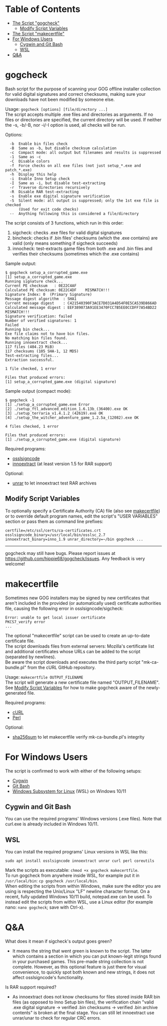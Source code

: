 # Table of Contents
- [The Script "gogcheck"](#gogcheck)
  - [Modify Script Variables](#modify-script-variables)
- [The Script "makecertfile"](#makecertfile)
- [For Windows Users](#for-windows-users)
  - [Cygwin and Git Bash](#cygwin-and-git-bash)
  - [WSL](#wsl)
- [Q&A](#qa)

# gogcheck

Bash script for the purpose of scanning your GOG offline installer collection for valid digital signatures and correct checksums, making sure your downloads have not been modified by someone else.

Usage: `gogcheck [options] [file/directory ...]`  
The script accepts multiple .exe files and directories as arguments. If no files or directories are specified, the current directory will be used. If neither the -s, -b/-B, nor -i/-I option is used, all checks will be run.

Options:
```
  -b  Enable bin files check
  -B  Same as -b, but disable checksum calculation
  -c  Compact mode: all output but filenames and results is suppressed
  -1  Same as -c
  -C  Disable colors
  -f  Force checks on all exe files (not just setup_*.exe and patch_*.exe)
  -h  Display this help
  -i  Enable Inno Setup check
  -I  Same as -i, but disable test-extracting
  -r  Traverse directories recursively
  -R  Disable RAR test-extracting
  -s  Enable exe digital signature verification
  -S  Silent mode: all output is suppressed; only the 1st exe file is checked
      (Used for exit code checks)
  --  Anything following this is considered a file/directory
```

The script consists of 3 functions, which run in this order:
1. sigcheck: checks .exe files for valid digital signatures
2. bincheck: checks if .bin files' checksums (which the .exe contains) are valid (only means something if sigcheck succeeds)
3. innocheck: test-extracts game files from both .exe and .bin files and verifies their checksums (sometimes which the .exe contains)

Sample output:
```
$ gogcheck setup_a_corrupted_game.exe 
[1] setup_a_corrupted_game.exe
Running signature check...
Current PE checksum   : 0E22C4AF
Calculated PE checksum: 0E22C4DF    MISMATCH!!!
Signature Index: 0  (Primary Signature)
Message digest algorithm  : SHA1
Current message digest    : C421540390F3ACE7D031A4D54F0E5CA539D866AD
Calculated message digest : EEF389073A91EE3470FCC7B5EE0CCDFF7A54BD22    MISMATCH!!!
Signature verification: failed
Number of verified signatures: 1
Failed
Running bin check...
Exe file claims not to have bin files.
No matching bin files found.
Running innoextract check...
117 files (404.23 MiB)
117 checksums (105 SHA-1, 12 MD5)
Test-extracting files...
Extraction successful.

1 file checked, 1 error

Files that produced errors:
[1] setup_a_corrupted_game.exe (digital signature)
```

Sample output (compact mode):
```
$ gogcheck -1
[1] ./setup_a_corrupted_game.exe Error
[2] ./setup_ftl_advanced_edition_1.6.13b_(36400).exe OK
[3] ./setup_terraria_v1.4.1.2_(42619).exe OK
[4] ./setup_the_witcher_adventure_game_1.2.5a_(12082).exe OK

4 files checked, 1 error

Files that produced errors:
[1] ./setup_a_corrupted_game.exe (digital signature)
```

Required programs:
- [osslsigncode](https://github.com/mtrojnar/osslsigncode)
- [innoextract](https://github.com/dscharrer/innoextract) (at least version 1.5 for RAR support)

Optional:
- [unrar](https://www.rarlab.com/rar_add.htm) to let innoextract test RAR archives

## Modify Script Variables
To optionally specify a Certificate Authority (CA) file (also see [makecertfile](#makecertfile)) or to override default program names, edit the script's "USER VARIABLES" section or pass them as command line prefixes:

    certfile=/etc/ssl/certs/ca-certificates.crt osslsigncode_binary=/usr/local/bin/osslsc_2.7 innoextract_binary=inno_1.9 unrar_directory=~/bin gogcheck ...

---
gogcheck may still have bugs. Please report issues at https://github.com/hippie68/gogcheck/issues. Any feedback is very welcome!

# makecertfile

Sometimes new GOG installers may be signed by new certificates that aren't included in the provided (or automatically used) certificate authorities file, causing the following error in osslsigncode/sigcheck:

```
Error: unable to get local issuer certificate
PKCS7_verify error
...
```
The optional "makecertfile" script can be used to create an up-to-date certificate file.  
The script downloads files from external servers: Mozilla's certificate list and additional certificates whose URLs can be added to the script (separated by newlines).  
Be aware the script downloads and executes the third party script "mk-ca-bundle.pl" from the cURL GitHub repository.

Usage: `makecertfile OUTPUT_FILENAME`  
The script will generate a new certificate file named "OUTPUT_FILENAME".  
See [Modify Script Variables](#modify-script-variables) for how to make gogcheck aware of the newly-generated file.

Required programs:
- [cURL](https://github.com/curl/curl)
- [Perl](https://github.com/Perl/perl5)

Optional:
- [sha256sum](https://www.gnu.org/software/coreutils) to let makecertfile verify mk-ca-bundle.pl's integrity

# For Windows Users

The script is confirmed to work with either of the following setups:

- [Cygwin](https://www.cygwin.com)
- [Git Bash](https://gitforwindows.org)
- [Windows Subsystem for Linux](https://docs.microsoft.com/en-us/windows/wsl) (WSL) on Windows 10/11

## Cygwin and Git Bash
You can use the required programs' Windows versions (.exe files). Note that curl.exe is already included in Windows 10/11.

## WSL
You can install the required programs' Linux versions in WSL like this:
```
sudo apt install osslsigncode innoextract unrar curl perl coreutils
```
Mark the scripts as executable: `chmod +x gogcheck makecertfile`.  
To run gogcheck from anywhere inside WSL, for example put it in `/usr/local/bin`: `cp gogcheck /usr/local/bin`.  
When editing the scripts from within Windows, make sure the editor you are using is respecting the Unix/Linux "LF" newline character format. On a recent, fully updated Windows 10/11 build, notepad.exe can be used. To instead edit the scripts from within WSL, use a Linux editor (for example nano: `nano gogcheck`; save with Ctrl-x).  

# Q&A
What does it mean if sigcheck's output goes green?

- It means the string that went green is known to the script. The latter which contains a section in which you can put known-legit strings found in your purchased games. This pre-made string collection is not complete. However, as this optional feature is just there for visual convenience, to quickly spot both known and new strings, it does not affect osslsigncode's functionality.

Is RAR support required?

- As innoextract does not know checksums for files stored inside RAR bin files (as opposed to Inno Setup bin files), the verification chain "valid .exe digital signature -> verified .bin checksums -> verified .bin archive contents" is broken at the final stage. You can still let innoextract use unrar/unar to check for regular CRC errors.
